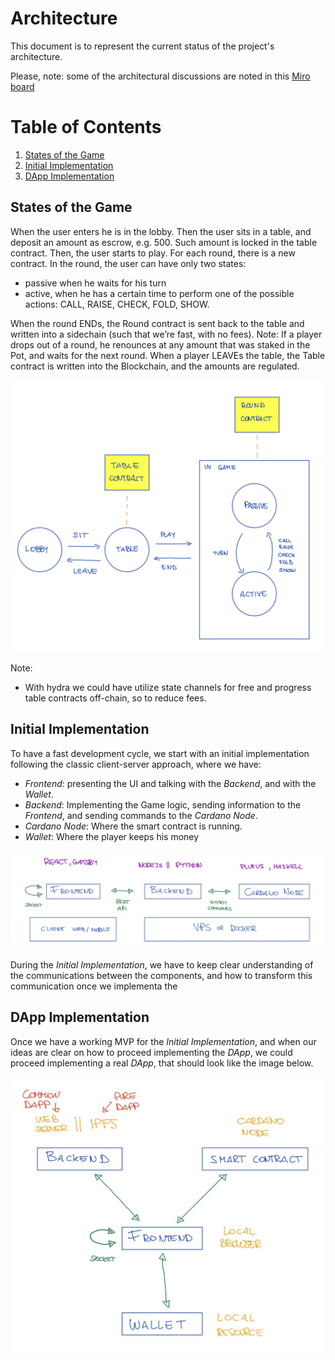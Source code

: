 # Architecture

This document is to represent the current status of the project's architecture. 

Please, note: some of the architectural discussions are noted in this [Miro board](https://miro.com/app/board/o9J_lhLk_UY=/)

# Table of Contents
1. [States of the Game](#states-of-the-game)
2. [Initial Implementation](#initial-implementation)
3. [DApp Implementation](#dapp-implementation)

## States of the Game

When the user enters he is in the lobby.
Then the user sits in a table, and deposit an amount as escrow, e.g. 500. Such amount is locked in the table contract.
Then, the user starts to play. For each round, there is a new contract. In the round, the user can have only two states: 
* passive when he waits for his turn
* active, when he has a certain time to perform one of the possible actions: CALL, RAISE, CHECK, FOLD, SHOW.

When the round ENDs, the Round contract is sent back to the table and written into a sidechain (such that we’re fast, with no fees). Note: If a player drops out of a round, he renounces at any amount that was staked in the Pot, and waits for the next round.
When a player LEAVEs the table, the Table contract is written into the Blockchain, and the amounts are regulated.

![States of the Game and Related Contracts](resources/states-and-contracts.png)


Note: 
* With hydra we could have utilize state channels for free and progress table contracts off-chain, so to reduce fees. 


## Initial Implementation

To have a fast development cycle, we start with an initial implementation following the classic client-server approach, where we have: 

* *Frontend*: presenting the UI and talking with the _Backend_, and with the _Wallet_.
* *Backend*: Implementing the Game logic, sending information to the _Frontend_, and sending commands to the _Cardano Node_.
* *Cardano Node*: Where the smart contract is running. 
* *Wallet*: Where the player keeps his money

![Classic client-server architecture](resources/classic-client-server-arch.png)

During the _Initial Implementation_, we have to keep clear understanding of the communications between the components, and how to transform this communication once we implementa the

## DApp Implementation

Once we have a working MVP for the _Initial Implementation_, and when our ideas are clear on how to proceed implementing the _DApp_, we could proceed implementing a real _DApp_, that should look like the image below.

![DApp Implementation](resources/dapp-implementation.png)

